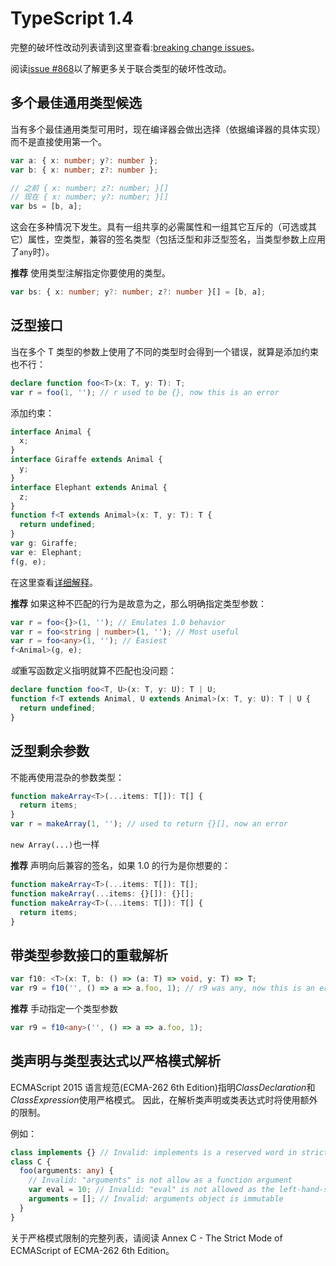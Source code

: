 # TypeScript 1.4

完整的破坏性改动列表请到这里查看:[breaking change issues](https://github.com/Microsoft/TypeScript/issues?q=is%3Aissue+milestone%3A%22TypeScript+1.4%22+label%3A%22breaking+change%22)。

阅读[issue \#868](https://github.com/Microsoft/TypeScript/issues/868)以了解更多关于联合类型的破坏性改动。

## 多个最佳通用类型候选

当有多个最佳通用类型可用时，现在编译器会做出选择（依据编译器的具体实现）而不是直接使用第一个。

```typescript
var a: { x: number; y?: number };
var b: { x: number; z?: number };

// 之前 { x: number; z?: number; }[]
// 现在 { x: number; y?: number; }[]
var bs = [b, a];
```

这会在多种情况下发生。具有一组共享的必需属性和一组其它互斥的（可选或其它）属性，空类型，兼容的签名类型（包括泛型和非泛型签名，当类型参数上应用了`any`时）。

**推荐** 使用类型注解指定你要使用的类型。

```typescript
var bs: { x: number; y?: number; z?: number }[] = [b, a];
```

## 泛型接口

当在多个 T 类型的参数上使用了不同的类型时会得到一个错误，就算是添加约束也不行：

```typescript
declare function foo<T>(x: T, y: T): T;
var r = foo(1, ''); // r used to be {}, now this is an error
```

添加约束：

```typescript
interface Animal {
  x;
}
interface Giraffe extends Animal {
  y;
}
interface Elephant extends Animal {
  z;
}
function f<T extends Animal>(x: T, y: T): T {
  return undefined;
}
var g: Giraffe;
var e: Elephant;
f(g, e);
```

在这里查看[详细解释](https://github.com/Microsoft/TypeScript/pull/824#discussion_r18665727)。

**推荐** 如果这种不匹配的行为是故意为之，那么明确指定类型参数：

```typescript
var r = foo<{}>(1, ''); // Emulates 1.0 behavior
var r = foo<string | number>(1, ''); // Most useful
var r = foo<any>(1, ''); // Easiest
f<Animal>(g, e);
```

*或*重写函数定义指明就算不匹配也没问题：

```typescript
declare function foo<T, U>(x: T, y: U): T | U;
function f<T extends Animal, U extends Animal>(x: T, y: U): T | U {
  return undefined;
}
```

## 泛型剩余参数

不能再使用混杂的参数类型：

```typescript
function makeArray<T>(...items: T[]): T[] {
  return items;
}
var r = makeArray(1, ''); // used to return {}[], now an error
```

`new Array(...)`也一样

**推荐** 声明向后兼容的签名，如果 1.0 的行为是你想要的：

```typescript
function makeArray<T>(...items: T[]): T[];
function makeArray(...items: {}[]): {}[];
function makeArray<T>(...items: T[]): T[] {
  return items;
}
```

## 带类型参数接口的重载解析

```typescript
var f10: <T>(x: T, b: () => (a: T) => void, y: T) => T;
var r9 = f10('', () => a => a.foo, 1); // r9 was any, now this is an error
```

**推荐** 手动指定一个类型参数

```typescript
var r9 = f10<any>('', () => a => a.foo, 1);
```

## 类声明与类型表达式以严格模式解析

ECMAScript 2015 语言规范\(ECMA-262 6th Edition\)指明*ClassDeclaration*和*ClassExpression*使用严格模式。 因此，在解析类声明或类表达式时将使用额外的限制。

例如：

```typescript
class implements {} // Invalid: implements is a reserved word in strict mode
class C {
  foo(arguments: any) {
    // Invalid: "arguments" is not allow as a function argument
    var eval = 10; // Invalid: "eval" is not allowed as the left-hand-side expression
    arguments = []; // Invalid: arguments object is immutable
  }
}
```

关于严格模式限制的完整列表，请阅读 Annex C - The Strict Mode of ECMAScript of ECMA-262 6th Edition。
